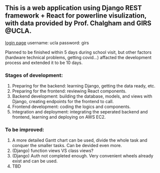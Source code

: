 ## This is a web application using Django REST framework + React for powerline visulization, with data provided by Prof. Chalgham and GIRS @UCLA.

[login page](http://ec2-52-53-245-35.us-west-1.compute.amazonaws.com:3000/)
username: ucla
password: girs


Planned to be finished within 5 days during school visit, but other factors (hardware technical problems, getting covid...) affacted the development process and extended it to be 10 days.

### Stages of development: 

1. Preparing for the backend: learning Django, getting the data ready, etc. 
2. Preparing for the frontend: reviewing React components.
3. Backend development: building the database, models, and views with Django, creating endpoints for the frontend to call.
4. Frontend development: coding the logics and components. 
5. Integration and deployment: integrating the seperated backend and frontend, learning and deploying on AWS EC2.

### To be improved: 

1. A more detailed Gantt chart can be used, divide the whole task and conquer the smaller tasks. Can be devided even more. 
2. (Django) function views VS class views?
3. (Django) Auth not completed enough. Very convenient wheels already exist and can be used. 
4. TBD
